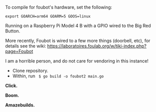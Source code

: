 To compile for foubot's hardware, set the following:

	export GOARCH=arm64 GOARM=5 GOOS=linux

Running on a Raspberry Pi Model 4 B with a GPIO wired to the Big Red Button.

More recently, Foubot is wired to a few more things (doorbell, etc), for
details see the wiki:
https://laboratoires.foulab.org/w/tiki-index.php?page=Foubot

I am a horrible person, and do not care for vendoring in this instance!

- Clone repository.
- Within, run ``` $ go build -o foubot2 main.go```

**Click.**

**Boom.**

**Amazebuilds.**

